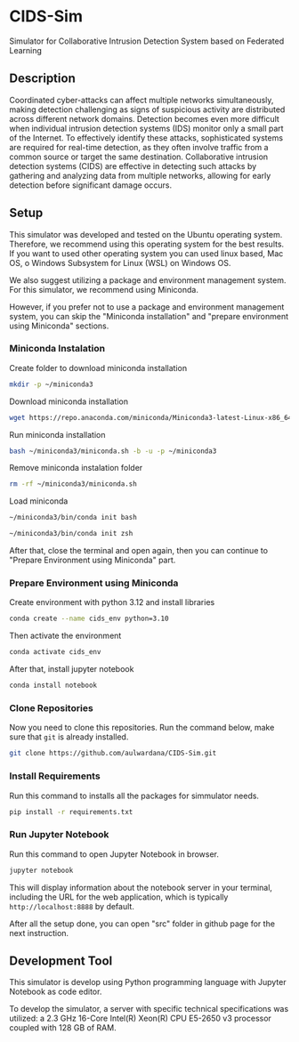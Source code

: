 # CIDS-Sim

Simulator for Collaborative Intrusion Detection System based on Federated Learning

## Description

Coordinated cyber-attacks can affect multiple networks simultaneously, making detection challenging as signs of suspicious activity are distributed across different network domains. Detection becomes even more difficult when individual intrusion detection systems (IDS) monitor only a small part of the Internet. To effectively identify these attacks, sophisticated systems are required for real-time detection, as they often involve traffic from a common source or target the same destination. Collaborative intrusion detection systems (CIDS) are effective in detecting such attacks by gathering and analyzing data from multiple networks, allowing for early detection before significant damage occurs.

## Setup

This simulator was developed and tested on the Ubuntu operating system. Therefore, we recommend using this operating system for the best results. If you want to used other operating system you can used linux based, Mac OS, o Windows Subsystem for Linux (WSL) on Windows OS.  

We also suggest utilizing a package and environment management system. For this simulator, we recommend using Miniconda.

However, if you prefer not to use a package and environment management system, you can skip the "Miniconda installation" and "prepare environment using Miniconda" sections.

### Miniconda Instalation

Create folder to download miniconda installation

```bash
mkdir -p ~/miniconda3
```

Download miniconda installation

```bash
wget https://repo.anaconda.com/miniconda/Miniconda3-latest-Linux-x86_64.sh -O ~/miniconda3/miniconda.sh
```

Run miniconda installation

```bash
bash ~/miniconda3/miniconda.sh -b -u -p ~/miniconda3
```

Remove miniconda instalation folder

```bash
rm -rf ~/miniconda3/miniconda.sh
```

Load miniconda

```bash
~/miniconda3/bin/conda init bash
```

```bash
~/miniconda3/bin/conda init zsh
```

After that, close the terminal and open again, then you can continue to "Prepare Environment using Miniconda" part.

### Prepare Environment using Miniconda

Create environment with python 3.12 and install libraries

```bash
conda create --name cids_env python=3.10
```

Then activate the environment

```bash
conda activate cids_env
```

After that, install jupyter notebook

```bash
conda install notebook
```

### Clone Repositories

Now you need to clone this repositories. Run the command below, make sure that `git` is already installed.

```bash
git clone https://github.com/aulwardana/CIDS-Sim.git
```

### Install Requirements

Run this command to installs all the packages for simmulator needs.

```bash
pip install -r requirements.txt
```

### Run Jupyter Notebook

Run this command to open Jupyter Notebook in browser.

```bash
jupyter notebook
```

This will display information about the notebook server in your terminal, including the URL for the web application, which is typically `http://localhost:8888` by default.

After all the setup done, you can open "src" folder in github page for the next instruction.

## Development Tool

This simulator is develop using Python programming language with Jupyter Notebook as code editor.

To develop the simulator, a server with specific technical specifications was utilized: a 2.3 GHz 16-Core Intel(R) Xeon(R) CPU E5-2650 v3 processor coupled with 128 GB of RAM.